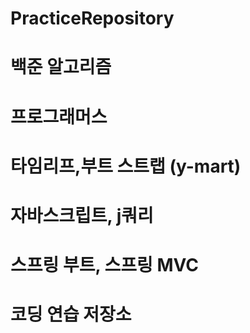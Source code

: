 # PracticeRepository
# 백준 알고리즘
# 프로그래머스
# 타임리프,부트 스트랩 (y-mart)
# 자바스크립트, j쿼리
# 스프링 부트, 스프링 MVC
# 코딩 연습 저장소
